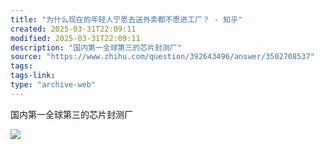 ```yaml
---
title: "为什么现在的年轻人宁愿去送外卖都不愿进工厂？ - 知乎"
created: 2025-03-31T22:09:11
modified: 2025-03-31T22:09:11
description: "国内第一全球第三的芯片封测厂"
source: "https://www.zhihu.com/question/392643496/answer/3502708537"
tags:
tags-link:
type: "archive-web"
---
```

国内第一全球第三的芯片封测厂

![](https://picx.zhimg.com/50/v2-10ca2ae8f6472cf3c8d1b4e189b6338a_720w.jpg?source=2c26e567)